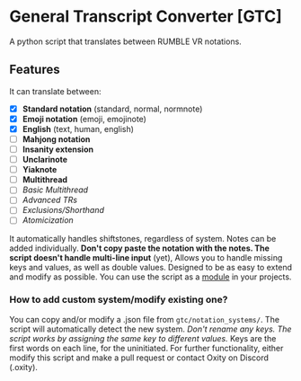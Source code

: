 # General Transcript Converter [GTC]
A python script that translates between RUMBLE VR notations.

## Features
It can translate between:
- [x] **Standard notation** (standard, normal, normnote)
- [x] **Emoji notation** (emoji, emojinote)
- [x] **English** (text, human, english)
- [ ] **Mahjong notation**
- [ ] **Insanity extension**
- [ ] **Unclarinote**
- [ ] **Yiaknote**
- [ ] **Multithread**
- [ ]   *Basic Multithread*
- [ ]   *Advanced TRs*
- [ ]   *Exclusions/Shorthand*
- [ ]   *Atomicization*

It automatically handles shiftstones, regardless of system.
Notes can be added individually. **Don't copy paste the notation with the notes. The script doesn't handle multi-line input** (yet),
Allows you to handle missing keys and values, as well as double values.
Designed to be as easy to extend and modify as possible.
You can use the script as a [module](https://github.com/0xity/GeneralTranscriptConverter/wiki/Using-GTC-as-a-module) in your projects.

### How to add custom system/modify existing one?
You can copy and/or modify a .json file from `gtc/notation_systems/`. The script will automatically detect the new system.
*Don't rename any keys. The script works by assigning the same key to different values.*
Keys are the first words on each line, for the uninitiated.
For further functionality, either modify this script and make a pull request or contact Oxity on Discord (.oxity).
